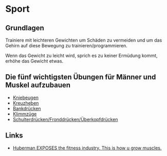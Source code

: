 # Sport

## Grundlagen

Trainiere mit leichteren Gewichten um Schäden zu vermeiden und um das Gehirn auf diese Bewegung zu trainieren/programmieren.

Wenn das Gewicht zu leicht wird, sprich es zu keiner Ermüdung kommt, erhöhe das Gewicht etwas.

## Die fünf wichtigsten Übungen für Männer und Muskel aufzubauen

* [Kniebeugen](https://de.wikipedia.org/wiki/Kniebeugen)
* [Kreuzheben](https://de.wikipedia.org/wiki/Kreuzheben)
* [Bankdrücken](https://de.wikipedia.org/wiki/Bankdr%C3%BCcken)
* [Klimmzüge](https://de.wikipedia.org/wiki/Klimmzug)
* [Schulterdrücken/Fronddrücken/Überkopfdrücken](https://de.wikipedia.org/wiki/Schulterdr%C3%BCcken)

## Links

* [Huberman EXPOSES the fitness industry. This is how u grow muscles.](https://www.youtube.com/watch?v=62GbYo1akJg)

